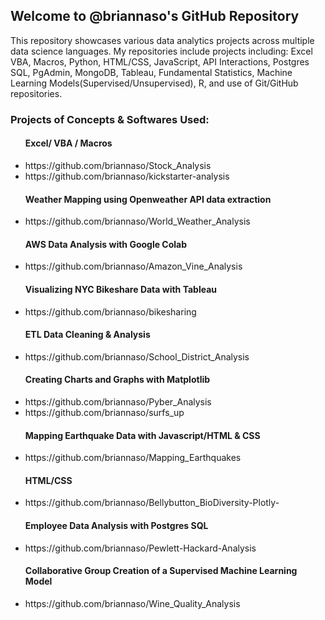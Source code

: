 ## Welcome to @briannaso's GitHub Repository
This repository showcases various data analytics projects across multiple data science languages. My repositories include projects including: Excel VBA, Macros, Python, HTML/CSS, JavaScript, API Interactions, Postgres SQL, PgAdmin, MongoDB, Tableau, Fundamental Statistics, Machine Learning Models(Supervised/Unsupervised), R, and use of Git/GitHub repositories.

### Projects of Concepts & Softwares Used:
<ul>

  #### Excel/ VBA / Macros
  <li>https://github.com/briannaso/Stock_Analysis</li>
  <li>https://github.com/briannaso/kickstarter-analysis</li>

#### Weather Mapping using Openweather API data extraction
  <li>https://github.com/briannaso/World_Weather_Analysis</li>

#### AWS Data Analysis with Google Colab
  <li>https://github.com/briannaso/Amazon_Vine_Analysis</li>

#### Visualizing NYC Bikeshare Data with Tableau
  <li>https://github.com/briannaso/bikesharing</li>

#### ETL Data Cleaning & Analysis
  <li>https://github.com/briannaso/School_District_Analysis</li>

#### Creating Charts and Graphs with Matplotlib 
  <li>https://github.com/briannaso/Pyber_Analysis</li>
  <li>https://github.com/briannaso/surfs_up</li>

#### Mapping Earthquake Data with Javascript/HTML & CSS
  <li>https://github.com/briannaso/Mapping_Earthquakes</li>

#### HTML/CSS
  <li>https://github.com/briannaso/Bellybutton_BioDiversity-Plotly-</li>

#### Employee Data Analysis with Postgres SQL
  <li>https://github.com/briannaso/Pewlett-Hackard-Analysis</li>

#### Collaborative Group Creation of a Supervised Machine Learning Model
  <li>https://github.com/briannaso/Wine_Quality_Analysis</li>
</ul>
